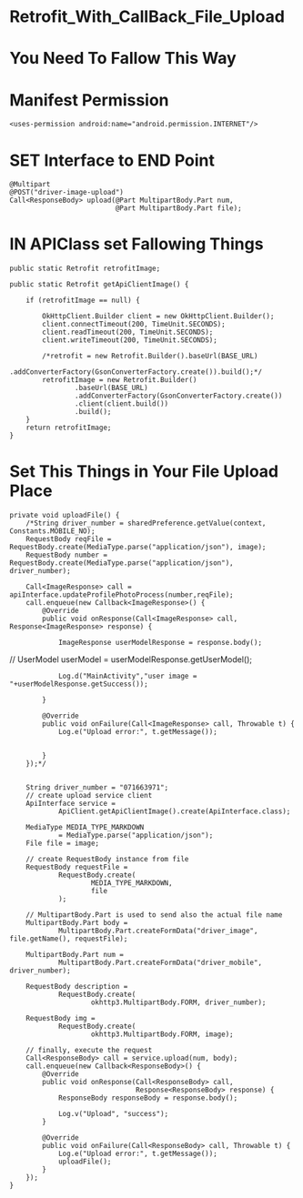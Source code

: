 # Retrofit_With_CallBack_File_Upload

# You Need To Fallow This Way

# Manifest Permission

    <uses-permission android:name="android.permission.INTERNET"/>
    
# SET Interface to END Point

    @Multipart
    @POST("driver-image-upload")
    Call<ResponseBody> upload(@Part MultipartBody.Part num,
                              @Part MultipartBody.Part file);
                              
 # IN APIClass set Fallowing Things
 
    public static Retrofit retrofitImage;
    
    public static Retrofit getApiClientImage() {

        if (retrofitImage == null) {

            OkHttpClient.Builder client = new OkHttpClient.Builder();
            client.connectTimeout(200, TimeUnit.SECONDS);
            client.readTimeout(200, TimeUnit.SECONDS);
            client.writeTimeout(200, TimeUnit.SECONDS);

            /*retrofit = new Retrofit.Builder().baseUrl(BASE_URL)
                    .addConverterFactory(GsonConverterFactory.create()).build();*/
            retrofitImage = new Retrofit.Builder()
                    .baseUrl(BASE_URL)
                    .addConverterFactory(GsonConverterFactory.create())
                    .client(client.build())
                    .build();
        }
        return retrofitImage;
    }
    
 # Set This Things in Your File Upload Place
 
    private void uploadFile() {
        /*String driver_number = sharedPreference.getValue(context, Constants.MOBILE_NO);
        RequestBody reqFile = RequestBody.create(MediaType.parse("application/json"), image);
        RequestBody number = RequestBody.create(MediaType.parse("application/json"), driver_number);

        Call<ImageResponse> call = apiInterface.updateProfilePhotoProcess(number,reqFile);
        call.enqueue(new Callback<ImageResponse>() {
            @Override
            public void onResponse(Call<ImageResponse> call, Response<ImageResponse> response) {

                ImageResponse userModelResponse = response.body();
//                UserModel userModel = userModelResponse.getUserModel();

                Log.d("MainActivity","user image = "+userModelResponse.getSuccess());

            }

            @Override
            public void onFailure(Call<ImageResponse> call, Throwable t) {
                Log.e("Upload error:", t.getMessage());


            }
        });*/


        String driver_number = "071663971";
        // create upload service client
        ApiInterface service =
                ApiClient.getApiClientImage().create(ApiInterface.class);

        MediaType MEDIA_TYPE_MARKDOWN
                = MediaType.parse("application/json");
        File file = image;

        // create RequestBody instance from file
        RequestBody requestFile =
                RequestBody.create(
                        MEDIA_TYPE_MARKDOWN,
                        file
                );

        // MultipartBody.Part is used to send also the actual file name
        MultipartBody.Part body =
                MultipartBody.Part.createFormData("driver_image", file.getName(), requestFile);

        MultipartBody.Part num =
                MultipartBody.Part.createFormData("driver_mobile", driver_number);

        RequestBody description =
                RequestBody.create(
                        okhttp3.MultipartBody.FORM, driver_number);

        RequestBody img =
                RequestBody.create(
                        okhttp3.MultipartBody.FORM, image);

        // finally, execute the request
        Call<ResponseBody> call = service.upload(num, body);
        call.enqueue(new Callback<ResponseBody>() {
            @Override
            public void onResponse(Call<ResponseBody> call,
                                   Response<ResponseBody> response) {
                ResponseBody responseBody = response.body();

                Log.v("Upload", "success");
            }

            @Override
            public void onFailure(Call<ResponseBody> call, Throwable t) {
                Log.e("Upload error:", t.getMessage());
                uploadFile();
            }
        });
    }
    
    
